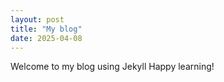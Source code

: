 ```yaml
---
layout: post
title: "My blog"
date: 2025-04-08
---
```

Welcome to my blog using Jekyll
Happy learning!

